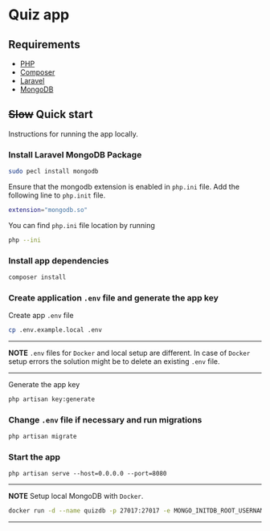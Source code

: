 # Quiz app

## Requirements
  - [PHP](https://www.php.net/)
  - [Composer](https://getcomposer.org/download/)
  - [Laravel](https://laravel.com/)
  - [MongoDB](https://www.mongodb.com/)


## ~~Slow~~ Quick start
Instructions for running the app locally.

### Install Laravel MongoDB Package
```sh
sudo pecl install mongodb
```

Ensure that the mongodb extension is enabled in `php.ini` file.
Add the following line to `php.init` file.
```sh
extension="mongodb.so"
```

You can find `php.ini` file location by running
```sh
php --ini
```

### Install app dependencies
```sh
composer install
```

### Create application `.env` file and generate the app key
Create app `.env` file
```sh
cp .env.example.local .env
```

---

**NOTE**
`.env` files for `Docker` and local setup are different. In case of `Docker` setup errors the solution might be to delete an existing `.env` file.

---

Generate the app key
```sh
php artisan key:generate
```

### Change `.env` file if necessary and run migrations
```sh
php artisan migrate
```

### Start the app
```
php artisan serve --host=0.0.0.0 --port=8080
```

---

**NOTE**
Setup local MongoDB with `Docker`.
```sh
docker run -d --name quizdb -p 27017:27017 -e MONGO_INITDB_ROOT_USERNAME=${MONGO_DB_USERNAME} -e MONGO_INITDB_ROOT_PASSWORD=${MONGO_DB_PASSWORD} -e MONGO_INITDB_DATABASE=${MONGO_DB_AUTHENTICATION_DATABASE} mongo
```

---
